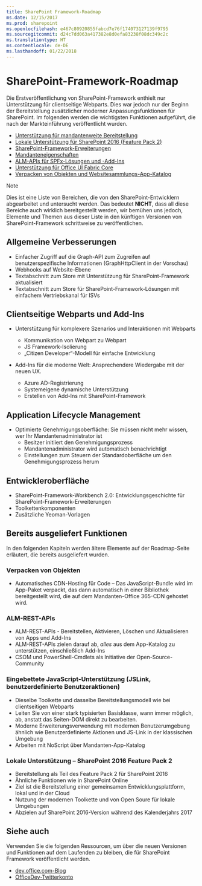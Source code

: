 ```yaml
---
title: SharePoint Framework-Roadmap
ms.date: 12/15/2017
ms.prod: sharepoint
ms.openlocfilehash: e467c80920855fabcd7e76f174073127139f9795
ms.sourcegitcommit: d24c7dd063a417382e8d0efa83238f08dc349c2c
ms.translationtype: HT
ms.contentlocale: de-DE
ms.lasthandoff: 01/22/2018
---
```

# <a name="sharepoint-framework-roadmap"></a>SharePoint-Framework-Roadmap

Die Erstveröffentlichung von SharePoint-Framework enthielt nur Unterstützung für clientseitige Webparts. Dies war jedoch nur der Beginn der Bereitstellung zusätzlicher moderner Anpassungsfunktionen für SharePoint. Im folgenden werden die wichtigsten Funktionen aufgeführt, die nach der Markteinführung veröffentlicht wurden.

- [Unterstützung für mandantenweite Bereitstellung](./tenant-scoped-deployment.md)
- [Lokale Unterstützung für SharePoint 2016 (Feature Pack 2)](./sharepoint-2016-support.md)
- [SharePoint-Framework-Erweiterungen](./extensions/overview-extensions.md)
- [Mandanteneigenschaften](./tenant-properties.md)
- [ALM-APIs für SPFx-Lösungen und -Add-Ins](../apis/alm-api-for-spfx-add-ins.md)
- [Unterstützung für Office UI Fabric Core](https://dev.office.com/blogs/improved-support-for-office-ui-fabric-core)
- [Verpacken von Objekten und Websitesammlungs-App-Katalog](../general-development/site-collection-app-catalog.md)


> [!NOTE]
> Dies ist eine Liste von Bereichen, die von den SharePoint-Entwicklern abgearbeitet und untersucht werden. Das bedeutet **NICHT**, dass all diese Bereiche auch wirklich bereitgestellt werden, wir bemühen uns jedoch, Elemente und Themen aus dieser Liste in den künftigen Versionen von SharePoint-Framework schrittweise zu veröffentlichen.

## <a name="general-improvements"></a>Allgemeine Verbesserungen

- Einfacher Zugriff auf die Graph-API zum Zugreifen auf benutzerspezifische Informationen (GraphHttpClient in der Vorschau)
- Webhooks auf Website-Ebene
- Textabschnitt zum Store mit Unterstützung für SharePoint-Framework aktualisiert
- Textabschnitt zum Store für SharePoint-Framework-Lösungen mit einfachem Vertriebskanal für ISVs 

## <a name="client-side-web-parts-and-add-ins"></a>Clientseitige Webparts und Add-Ins

- Unterstützung für komplexere Szenarios und Interaktionen mit Webparts
    - Kommunikation von Webpart zu Webpart
    - JS Framework-Isolierung
    - „Citizen Developer“-Modell für einfache Entwicklung

- Add-Ins für die moderne Welt: Ansprechendere Wiedergabe mit der neuen UX. 
    - Azure AD-Registrierung
    - Systemeigene dynamische Unterstützung
    - Erstellen von Add-Ins mit SharePoint-Framework


## <a name="application-lifecycle-management"></a>Application Lifecycle Management

- Optimierte Genehmigungsoberfläche: Sie müssen nicht mehr wissen, wer Ihr Mandantenadministrator ist
    - Besitzer initiiert den Genehmigungsprozess
    - Mandantenadministrator wird automatisch benachrichtigt 
    - Einstellungen zum Steuern der Standardoberfläche um den Genehmigungsprozess herum


## <a name="developer-experience"></a>Entwickleroberfläche
- SharePoint-Framework-Workbench 2.0: Entwicklungsgeschichte für SharePoint-Framework-Erweiterungen
- Toolkettenkomponenten
- Zusätzliche Yeoman-Vorlagen

## <a name="already-shipped-capabilities"></a>Bereits ausgeliefert Funktionen

In den folgenden Kapiteln werden ältere Elemente auf der Roadmap-Seite erläutert, die bereits ausgeliefert wurden.

### <a name="asset-packaging"></a>Verpacken von Objekten

- Automatisches CDN-Hosting für Code – Das JavaScript-Bundle wird im App-Paket verpackt, das dann automatisch in einer Bibliothek bereitgestellt wird, die auf dem Mandanten-Office 365-CDN gehostet wird.

### <a name="alm-rest-apis"></a>ALM-REST-APIs

- ALM-REST-APIs - Bereitstellen, Aktivieren, Löschen und Aktualisieren von Apps und Add-Ins
- ALM-REST-APIs zielen darauf ab, *alles* aus dem App-Katalog zu unterstützen, einschließlich Add-Ins
- CSOM und PowerShell-Cmdlets als Initiative der Open-Source-Community

### <a name="javascript-embedding-support-jslink-user-custom-actions"></a>Eingebettete JavaScript-Unterstützung (JSLink, benutzerdefinierte Benutzeraktionen) 

- Dieselbe Toolkette und dasselbe Bereitstellungsmodell wie bei clientseitigen Webparts
- Leiten Sie von einer stark typisierten Basisklasse, wann immer möglich, ab, anstatt das Seiten-DOM direkt zu bearbeiten.
- Moderne Erweiterungsverwendung mit modernen Benutzerumgebung ähnlich wie Benutzerdefinierte Aktionen und JS-Link in der klassischen Umgebung
- Arbeiten mit NoScript über Mandanten-App-Katalog

### <a name="on-premises-support---sharepoint-2016-feature-pack-2"></a>Lokale Unterstützung – SharePoint 2016 Feature Pack 2

- Bereitstellung als Teil des Feature Pack 2 für SharePoint 2016
- Ähnliche Funktionen wie in SharePoint Online
- Ziel ist die Bereitstellung einer gemeinsamen Entwicklungsplattform, lokal und in der Cloud
- Nutzung der modernen Toolkette und von Open Soure für lokale Umgebungen
- Abzielen auf SharePoint 2016-Version während des Kalenderjahrs 2017


## <a name="see-also"></a>Siehe auch
Verwenden Sie die folgenden Ressourcen, um über die neuen Versionen und Funktionen auf dem Laufenden zu bleiben, die für SharePoint Framework veröffentlicht werden.

* [dev.office.com-Blog](https://dev.office.com/blogs)
* [OfficeDev-Twitterkonto](https://twitter.com/officedev)
